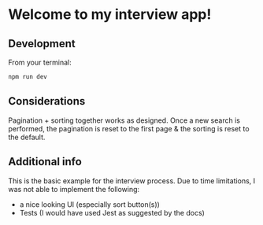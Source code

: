 # Welcome to my interview app!

## Development

From your terminal:

```sh
npm run dev
```
## Considerations

Pagination + sorting together works as designed. Once a new search is performed, the pagination is reset to the first page & the sorting is reset to the default.

## Additional info

This is the basic example for the interview process. Due to time limitations, I was not able to implement the following:

- a nice looking UI (especially sort button(s))
- Tests (I would have used Jest as suggested by the docs)
